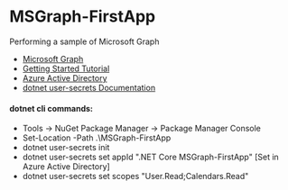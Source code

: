 # MSGraph-FirstApp
 Performing a sample of Microsoft Graph

* [Microsoft Graph](https://developer.microsoft.com/en-us/graph)
* [Getting Started Tutorial](https://docs.microsoft.com/en-us/graph/tutorials/dotnet-core)
* [Azure Active Directory](https://aad.portal.azure.com/)
* [dotnet user-secrets Documentation](https://docs.microsoft.com/en-us/aspnet/core/security/app-secrets?view=aspnetcore-3.1&tabs=windows&source=docs)

#### dotnet cli commands:
* Tools -> NuGet Package Manager -> Package Manager Console
* Set-Location -Path .\MSGraph-FirstApp
* dotnet user-secrets init
* dotnet user-secrets set appId ".NET Core MSGraph-FirstApp" [Set in Azure Active Directory]
* dotnet user-secrets set scopes "User.Read;Calendars.Read"